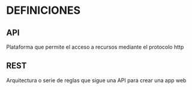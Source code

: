 # DEFINICIONES

## API
Plataforma que permite el acceso a recursos mediante el protocolo http


## REST
Arquitectura o serie de reglas que sigue una API para crear una app web



